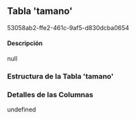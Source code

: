 
## Tabla 'tamano'
53058ab2-ffe2-461c-9af5-d830dcba0654
#### Descripción

null

### Estructura de la Tabla 'tamano'




### Detalles de las Columnas
undefined

